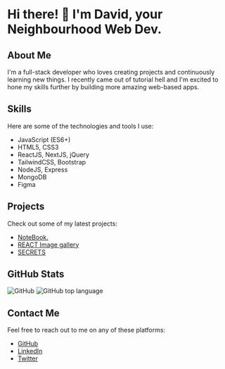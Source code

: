 # Hi there! 👋 I'm David, your Neighbourhood Web Dev.

## About Me
I'm a full-stack developer who loves creating projects and continuously learning new things. I recently came out of tutorial hell and I'm excited to hone my skills further by building more amazing web-based apps. 

## Skills
Here are some of the technologies and tools I use:

- JavaScript (ES6+)
- HTML5, CSS3
- ReactJS, NextJS, jQuery
- TailwindCSS, Bootstrap
- NodeJS, Express
- MongoDB
- Figma

## Projects
Check out some of my latest projects:

- [NoteBook.](https://notebook-nglu.onrender.com)
- [REACT Image gallery](https://aesthetic-boba-50acb6.netlify.app)
- [SECRETS](https://secret-fkvw.onrender.com)

## GitHub Stats
![GitHub](https://img.shields.io/github/watchers/NwobiaDavid/NwobiaDavid?style=social)
![GitHub top language](https://img.shields.io/github/languages/top/NwobiaDavid/NwobiaDavid?langs_count=5)

## Contact Me
Feel free to reach out to me on any of these platforms:

- [GitHub](https://github.com/NwobiaDavid)
- [LinkedIn](https://www.linkedin.com/in/nwobia-david-a17693237/)
- [Twitter](https://twitter.com/david_nwobia)
